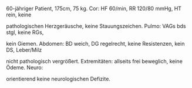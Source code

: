 60-jähriger Patient, 175cm, 75 kg. Cor: HF 60/min, RR 120/80 mmHg, HT rein, keine

pathologischen Herzgeräusche, keine Stauungszeichen. Pulmo: VAGs bds stgl, keine RGs,

kein Giemen. Abdomen: BD weich, DG regelrecht, keine Resistenzen, kein DS, Leber/Milz

nicht pathologisch vergrößert. Extremitäten: allseits frei beweglich, keine Ödeme. Neuro:

orientierend keine neurologischen Defizite.